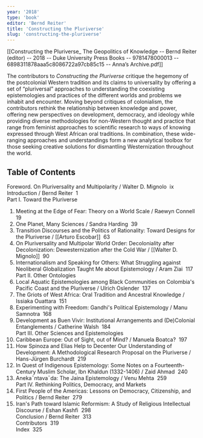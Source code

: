 ```yaml
---
year: '2018'
type: 'book'
editor: 'Bernd Reiter'
title: 'Constructing the Pluriverse'
slug: 'constructing-the-pluriverse'
---
```


[[Constructing the Pluriverse_ The Geopolitics of Knowledge -- Bernd Reiter (editor) -- 2018 -- Duke University Press Books -- 9781478000013 -- 6898311878aaa5c8086722a97cb85c15 -- Anna’s Archive.pdf]]

The contributors to _Constructing the Pluriverse_ critique the hegemony of the postcolonial Western tradition and its claims to universality by offering a set of “pluriversal” approaches to understanding the coexisting epistemologies and practices of the different worlds and problems we inhabit and encounter. Moving beyond critiques of colonialism, the contributors rethink the relationship between knowledge and power, offering new perspectives on development, democracy, and ideology while providing diverse methodologies for non-Western thought and practice that range from feminist approaches to scientific research to ways of knowing expressed through West African oral traditions. In combination, these wide-ranging approaches and understandings form a new analytical toolbox for those seeking creative solutions for dismantling Westernization throughout the world.
## Table of Contents

Foreword. On Pluriversality and Multipolarity / Walter D. Mignolo  ix  
Introduction / Bernd Reiter  1  
Part I. Toward the Pluriverse  
1. Meeting at the Edge of Fear: Theory on a World Scale / Raewyn Connell  19  
2. One Planet, Many Sciences / Sandra Harding  39  
3. Transition Discourses and the Politics of Rationality: Toward Designs for the Pluriverse / [[Arturo Escobar]]  63  
4. On Pluriversality and Multipolar World Order: Decoloniality after Decolonization: Dewesternization after the Cold War / [[Walter D. Mignolo]]  90  
5. Internationalism and Speaking for Others: What Struggling against Neoliberal Globalization Taught Me about Epistemology / Aram Ziai  117  
Part II. Other Ontologies  
6. Local Aquatic Epistemologies among Black Communities on Colombia's Pacific Coast and the Pluriverse / Ulrich Oslender  137  
7. The Griots of West Africa: Oral Tradition and Ancestral Knowledge / Issiaka Ouattara  151  
8. Experimenting with Freedom: Gandhi's Political Epistemology / Manu Samnotra  168  
9. Development as Buen Vivir: Institutional Arrangements and (De)Colonial Entanglements / Catherine Walsh  184  
Part III. Other Sciences and Epistemologies  
10. Caribbean Europe: Out of Sight, out of Mind? / Manuela Boatca?  197  
11. How Spinoza and Elias Help to Decenter Our Understanding of Development: A Methodological Research Proposal on the Pluriverse / Hans-Jürgen Burchardt  219  
12. In Quest of Indigenous Epistemology: Some Notes on a Fourteenth-Century Muslim Scholar, Ibn Khaldun (1332-1406) / Zaid Ahmad  240  
13. Aneka¯ntava¯da: The Jaina Epistemology / Venu Mehta  259  
Part IV. Rethinking Politics, Democracy, and Markets  
14. First People of the Americas: Lessons on Democracy, Citizenship, and Politics / Bernd Reiter  279  
15. Iran's Path toward Islamic Reformism: A Study of Religious Intellectual Discourse / Eshan Kashfi  298  
Conclusion / Bernd Reiter  313  
Contributors  319  
Index  325